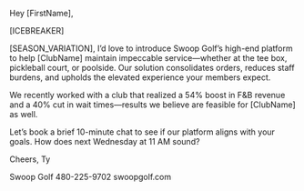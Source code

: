 Hey [FirstName],

[ICEBREAKER]

[SEASON_VARIATION], I’d love to introduce Swoop Golf’s high-end platform to help [ClubName] maintain impeccable service—whether at the tee box, pickleball court, or poolside. Our solution consolidates orders, reduces staff burdens, and upholds the elevated experience your members expect.

We recently worked with a club that realized a 54% boost in F&B revenue and a 40% cut in wait times—results we believe are feasible for [ClubName] as well.

Let’s book a brief 10-minute chat to see if our platform aligns with your goals. How does next Wednesday at 11 AM sound?

Cheers,
Ty

Swoop Golf
480-225-9702
swoopgolf.com
